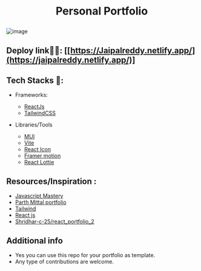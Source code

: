 # <p align="center">Personal Portfolio</p>
![image](https://user-images.githubusercontent.com/93595710/218269495-00433bd1-e725-4bf5-94fd-2510d4539215.png)

## Deploy link🤹‍♂️: [[https://Jaipalreddy.netlify.app/](https://jaipalreddy.netlify.app/)]

## Tech Stacks 🔨:

- Frameworks:
  - [ReactJs](https://reactjs.org/)
  - [TailwindCSS](https://tailwindcss.com/)
  
- Libraries/Tools
  - [MUI](https://merakiui.com/components/)
  - [Vite](https://vitejs.dev/)
  - [React Icon](https://react-icons.github.io/react-icons%22)
  - [Framer motion](https://www.framer.com/)
  - [React Lottie](https://www.npmjs.com/package/react-lottie)
  
## Resources/Inspiration :
- [Javascript Mastery](https://youtube.com/@javascriptmastery)
- [Parth Mittal portfolio](https://parthmittal.netlify.app/)
- [Tailwind](https://tailwindcss.com/)
- [React js](https://reactjs.org/docs/getting-started.html)
- [Shridhar-c-25/react_portfolio_2](https://github.com/Sridhar-C-25/react_portfolio_2)
 
 ## Additional info
 - Yes you can use this repo for your portfolio as template.
 - Any type of contributions are welcome.
